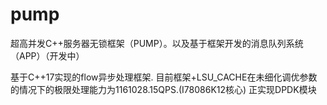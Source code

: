# pump
超高并发C++服务器无锁框架（PUMP）。以及基于框架开发的消息队列系统（APP）（开发中）

基于C++17实现的flow异步处理框架.
目前框架+LSU_CACHE在未细化调优参数的情况下的极限处理能力为1161028.15QPS.(I78086K12核心)
正实现DPDK模块

